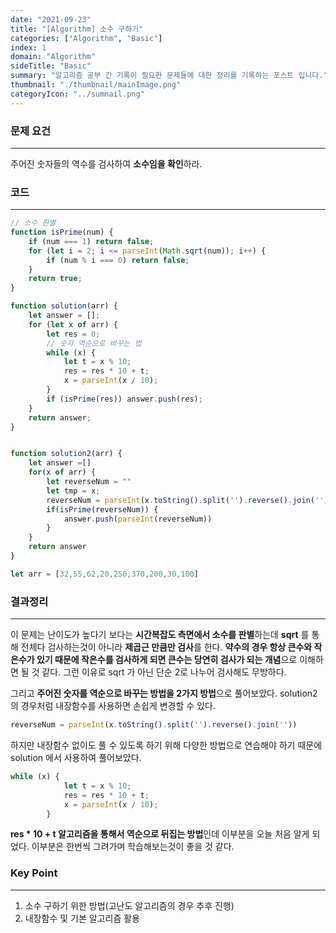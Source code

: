 ```yaml
---
date: "2021-09-23"
title: "[Algorithm] 소수 구하기"
categories: ["Algorithm", "Basic"]
index: 1
domain: "Algorithm"
sideTitle: "Basic"
summary: "알고리즘 공부 간 기록이 필요한 문제들에 대한 정리를 기록하는 포스트 입니다."
thumbnail: "./thumbnail/mainImage.png"
categoryIcon: "../sumnail.png"
---
```



### 문제 요건
---
주어진 숫자들의 역수를 검사하여 **소수임을 확인**하라.

### 코드
---

```javascript
// 소수 판별
function isPrime(num) {
    if (num === 1) return false;
    for (let i = 2; i <= parseInt(Math.sqrt(num)); i++) {
        if (num % i === 0) return false;
    }
    return true;
}

function solution(arr) {
    let answer = [];
    for (let x of arr) {
        let res = 0;
        // 숫자 역순으로 바꾸는 법
        while (x) {
            let t = x % 10;
            res = res * 10 + t;
            x = parseInt(x / 10);
        }
        if (isPrime(res)) answer.push(res);
    }
    return answer;
}


function solution2(arr) {
    let answer =[]
    for(x of arr) {
        let reverseNum = ""
        let tmp = x;
        reverseNum = parseInt(x.toString().split('').reverse().join(''))
        if(isPrime(reverseNum)) {
            answer.push(parseInt(reverseNum))
        }
    }
    return answer
}

let arr = [32,55,62,20,250,370,200,30,100]
```


### 결과정리
***

이 문제는 난이도가 높다기 보다는 **시간복잡도 측면에서 소수를 판별**하는데 **sqrt** 를 통해 전체다 검사하는것이 아니라 **제곱근 만큼만 검사**를 한다. 
**약수의 경우 항상 큰수와 작은수가 있기 때문에 작은수를 검사하게 되면 큰수는 당연히 검사가 되는 개념**으로 이해하면 될 것 같다.
그런 이유로 sqrt 가 아닌 단순 2로 나누어 검사해도 무방하다.

그리고 **주어진 숫자를 역순으로 바꾸는 방법을 2가지 방법**으로 풀어보았다.
solution2 의 경우처럼 내장함수를 사용하면 손쉽게 변경할 수 있다.

```javascript
reverseNum = parseInt(x.toString().split('').reverse().join(''))
```
하지만 내장함수 없이도 풀 수 있도록 하기 위해 다양한 방법으로 연습해야 하기 때문에 solution 에서 사용하여 풀어보았다.

```javascript
while (x) {
            let t = x % 10;
            res = res * 10 + t;
            x = parseInt(x / 10);
        }
```
**res * 10 + t 알고리즘을 통해서 역순으로 뒤집는 방법**인데 이부분을 오늘 처음 알게 되었다.
이부분은 한번씩 그려가며 학습해보는것이 좋을 것 같다.

### Key Point
***

1. 소수 구하기 위한 방법(고난도 알고리즘의 경우 추후 진행)
2. 내장함수 및 기본 알고리즘 활용

